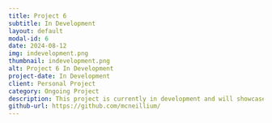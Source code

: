 ```yaml
---
title: Project 6
subtitle: In Development
layout: default
modal-id: 6
date: 2024-08-12
img: indevelopment.png
thumbnail: indevelopment.png
alt: Project 6 In Development
project-date: In Development
client: Personal Project
category: Ongoing Project
description: This project is currently in development and will showcase the latest advancements in my web development and AI capabilities. Stay tuned for updates!
github-url: https://github.com/mcneillium/
---
```

